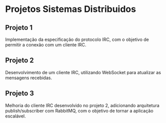 # Projetos Sistemas Distribuidos

## Projeto 1

 Implementação da especificação do protocolo IRC, com o objetivo de permitir a conexão com um cliente IRC.

## Projeto 2

Desenvolvimento de um cliente IRC, utilizando WebSocket para atualizar as mensagens recebidas.

## Projeto 3

Melhoria do cliente IRC desenvolvido no projeto 2, adicionando arquitetura publish/subscriber com RabbitMQ, com o objetivo de tornar a aplicação escalável.
